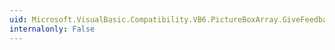 ```yaml
---
uid: Microsoft.VisualBasic.Compatibility.VB6.PictureBoxArray.GiveFeedback
internalonly: False
---
```

